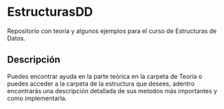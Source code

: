 # EstructurasDD
Repositorio con teoría y algunos ejemplos para el curso de Estructuras de Datos.

## Descripción
Puedes encontrar ayuda en la parte teórica en la carpeta de Teoría o puedes acceder a la carpeta de
la estructura que desees, adentro encontrarás una descripción detallada de sus metodos más importantes
y como implementarla.

